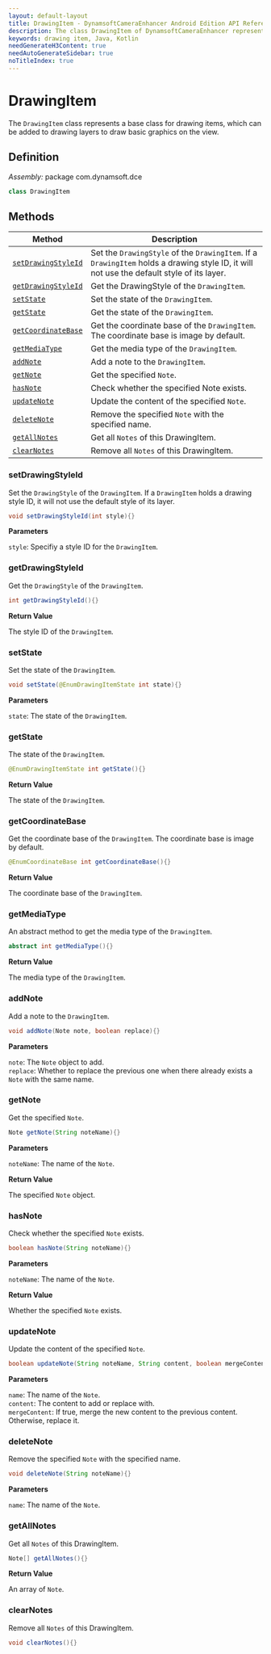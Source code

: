 ```yaml
---
layout: default-layout
title: DrawingItem - DynamsoftCameraEnhancer Android Edition API Reference
description: The class DrawingItem of DynamsoftCameraEnhancer represents a base class for drawing items, which can be added to drawing layers to draw basic graphics on the view.
keywords: drawing item, Java, Kotlin
needGenerateH3Content: true
needAutoGenerateSidebar: true
noTitleIndex: true
---
```


# DrawingItem

The `DrawingItem` class represents a base class for drawing items, which can be added to drawing layers to draw basic graphics on the view.

## Definition

*Assembly:* package com.dynamsoft.dce

```java
class DrawingItem
```

## Methods

| Method | Description |
|------- |-------------|
| [`setDrawingStyleId`](#setdrawingstyleid) | Set the `DrawingStyle` of the `DrawingItem`. If a `DrawingItem` holds a drawing style ID, it will not use the default style of its layer. |
| [`getDrawingStyleId`](#getdrawingstyleid) | Get the DrawingStyle of the `DrawingItem`. |
| [`setState`](#setstate) | Set the state of the `DrawingItem`. |
| [`getState`](#getstate) | Get the state of the `DrawingItem`. |
| [`getCoordinateBase`](#getcoordinatebase) | Get the coordinate base of the `DrawingItem`. The coordinate base is image by default. |
| [`getMediaType`](#getmediatype) | Get the media type of the `DrawingItem`. |
| [`addNote`](#addnote) | Add a note to the `DrawingItem`. |
| [`getNote`](#getnote) | Get the specified `Note`. |
| [`hasNote`](#hasnote) | Check whether the specified Note exists. |
| [`updateNote`](#updatenote) | Update the content of the specified `Note`. |
| [`deleteNote`](#deletenote) | Remove the specified `Note` with the specified name. |
| [`getAllNotes`](#getallnotes) | Get all `Notes` of this DrawingItem. |
| [`clearNotes`](#clearnotes) | Remove all `Notes` of this DrawingItem. |

### setDrawingStyleId

Set the `DrawingStyle` of the `DrawingItem`. If a `DrawingItem` holds a drawing style ID, it will not use the default style of its layer.

```java
void setDrawingStyleId(int style){}
```

**Parameters**

`style`: Specifiy a style ID for the `DrawingItem`.

### getDrawingStyleId

Get the `DrawingStyle` of the `DrawingItem`.

```java
int getDrawingStyleId(){}
```

**Return Value**

The style ID of the `DrawingItem`.

### setState

Set the state of the `DrawingItem`.

```java
void setState(@EnumDrawingItemState int state){}
```

**Parameters**

`state`: The state of the `DrawingItem`.

### getState

The state of the `DrawingItem`.

```java
@EnumDrawingItemState int getState(){}
```

**Return Value**

The state of the `DrawingItem`.

### getCoordinateBase

Get the coordinate base of the `DrawingItem`. The coordinate base is image by default.

```java
@EnumCoordinateBase int getCoordinateBase(){}
```

**Return Value**

The coordinate base of the `DrawingItem`.

### getMediaType

An abstract method to get the media type of the `DrawingItem`.

```java
abstract int getMediaType(){}
```

**Return Value**

The media type of the `DrawingItem`.

### addNote

Add a note to the `DrawingItem`.

```java
void addNote(Note note, boolean replace){}
```

**Parameters**

`note`: The `Note` object to add.  
`replace`: Whether to replace the previous one when there already exists a `Note` with the same name.

### getNote

Get the specified `Note`.

```java
Note getNote(String noteName){}
```

**Parameters**

`noteName`: The name of the `Note`.

**Return Value**

The specified `Note` object.

### hasNote

Check whether the specified `Note` exists.

```java
boolean hasNote(String noteName){}
```

**Parameters**

`noteName`: The name of the `Note`.

**Return Value**

Whether the specified `Note` exists.

### updateNote

Update the content of the specified `Note`.

```java
boolean updateNote(String noteName, String content, boolean mergeContent){}
```

**Parameters**

`name`: The name of the `Note`.  
`content`: The content to add or replace with.  
`mergeContent`: If true, merge the new content to the previous content. Otherwise, replace it.

### deleteNote

Remove the specified `Note` with the specified name.

```java
void deleteNote(String noteName){}
```

**Parameters**

`name`: The name of the `Note`.

### getAllNotes

Get all `Notes` of this DrawingItem.

```java
Note[] getAllNotes(){}
```

**Return Value**

An array of `Note`.

### clearNotes

Remove all `Notes` of this DrawingItem.

```java
void clearNotes(){}
```
